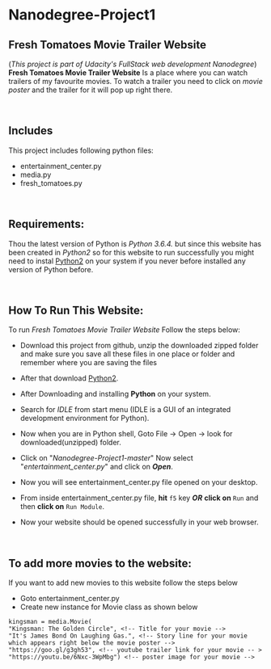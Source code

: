 # Nanodegree-Project1 
## Fresh Tomatoes Movie Trailer Website
(_This project is part of Udacity's FullStack web development Nanodegree_)
**Fresh Tomatoes Movie Trailer Website** Is a place where you can watch trailers of my favourite movies. To watch a trailer you need to click on _movie poster_ and the trailer for it will pop up right there.

<br>

## Includes
This project includes following python files:
- entertainment_center.py
- media.py
- fresh_tomatoes.py

<br>

## Requirements:

Thou the latest version of Python is _Python 3.6.4._ but since this website has been created in _Python2_ so for this website to run successfully you might need to instal [Python2](https://www.python.org/downloads/release/python-2715/) on your system if you never before installed any version of Python before.

<br>

## How To Run This Website:
To run _Fresh Tomatoes Movie Trailer Website_ Follow the steps below:
+ Download this project from github, unzip the downloaded zipped folder and make sure you save all these files in one place or folder and remember where you are saving the files

+ After that download [Python2](https://www.python.org/downloads/release/python-2715/).
+ After Downloading and installing **Python** on your system.
+ Search for _IDLE_ from start menu (IDLE is a GUI of an integrated development environment for Python).
+ Now when you are in Python shell, Goto File -> Open -> look for downloaded(unzipped) folder.
+ Click on "_Nanodegree-Project1-master_" Now select "_entertainment_center.py_" and click on **_Open_**.
+ Now you will see entertainment_center.py file opened on your desktop.
+ From inside entertainment_center.py file, **hit** `f5` key **_OR_**  **click on** `Run` and then **click on**  `Run Module`.
+ Now your website should be opened successfully in your web browser.

<br>

## To add more movies to the website:

If you want to add new movies to this website follow the  steps below
- Goto entertainment_center.py
- Create new instance for Movie class as shown below

```
kingsman = media.Movie(
"Kingsman: The Golden Circle", <!-- Title for your movie -->
"It's James Bond On Laughing Gas.", <!-- Story line for your movie which appears right below the movie poster -->
"https://goo.gl/g3gh53", <!-- youtube trailer link for your movie -- >
"https://youtu.be/6Nxc-3WpMbg") <!-- poster image for your movie -->
```
